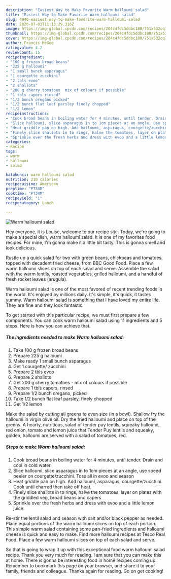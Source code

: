 ```yaml
---
description: "Easiest Way to Make Favorite Warm halloumi salad"
title: "Easiest Way to Make Favorite Warm halloumi salad"
slug: 4940-easiest-way-to-make-favorite-warm-halloumi-salad
date: 2020-07-03T11:13:29.316Z
image: https://img-global.cpcdn.com/recipes/204c4fdc5ddbc180/751x532cq70/warm-halloumi-salad-recipe-main-photo.jpg
thumbnail: https://img-global.cpcdn.com/recipes/204c4fdc5ddbc180/751x532cq70/warm-halloumi-salad-recipe-main-photo.jpg
cover: https://img-global.cpcdn.com/recipes/204c4fdc5ddbc180/751x532cq70/warm-halloumi-salad-recipe-main-photo.jpg
author: Francis McGee
ratingvalue: 4.2
reviewcount: 15
recipeingredient:
- "100 g frozen broad beans"
- "225 g halloumi"
- "1 small bunch asparagus"
- "1 courgette zucchini"
- "2 tbls evoo"
- "2 shallots"
- "200 g cherry tomatoes  mix of colours if possible"
- "1 tbls capers rinsed"
- "1/2 bunch oregano picked"
- "1/2 bunch flat leaf parsley finely chopped"
- "1/2 lemon"
recipeinstructions:
- "Cook broad beans in boiling water for 4 minutes, until tender. Drain and cool in cold water"
- "Slice halloumi, slice asparagus in to 1cm pieces at an angle, use speed peeler on courgette/zucchini. Toss all in evoo and season"
- "Heat griddle pan on high. Add halloumi, asparagus, courgette/zucchini. Cook until charred then take off heat."
- "Finely slice shallots in to rings, halve the tomatoes, layer on plates with the griddled veg, broad beans and capers"
- "Sprinkle over the fresh herbs and dress with evoo and a little lemon juice."
categories:
- Recipe
tags:
- warm
- halloumi
- salad

katakunci: warm halloumi salad 
nutrition: 210 calories
recipecuisine: American
preptime: "PT34M"
cooktime: "PT34M"
recipeyield: "1"
recipecategory: Lunch

---
```



![Warm halloumi salad](https://img-global.cpcdn.com/recipes/204c4fdc5ddbc180/751x532cq70/warm-halloumi-salad-recipe-main-photo.jpg)

Hey everyone, it is Louise, welcome to our recipe site. Today, we're going to make a special dish, warm halloumi salad. It is one of my favorites food recipes. For mine, I'm gonna make it a little bit tasty. This is gonna smell and look delicious.

Rustle up a quick salad for two with green beans, chickpeas and tomatoes, topped with decadent fried cheese, from BBC Good Food. Place a few warm halloumi slices on top of each salad and serve. Assemble the salad with the warm lentils, roasted vegetables, grilled halloumi, and a handful of fresh rocket leaves (arugula).

Warm halloumi salad is one of the most favored of recent trending foods in the world. It's enjoyed by millions daily. It's simple, it's quick, it tastes yummy. Warm halloumi salad is something that I have loved my entire life. They are fine and they look fantastic.


To get started with this particular recipe, we must first prepare a few components. You can cook warm halloumi salad using 11 ingredients and 5 steps. Here is how you can achieve that.

<!--inarticleads1-->

##### The ingredients needed to make Warm halloumi salad:

1. Take 100 g frozen broad beans
1. Prepare 225 g halloumi
1. Make ready 1 small bunch asparagus
1. Get 1 courgette/ zucchini
1. Prepare 2 tbls evoo
1. Prepare 2 shallots
1. Get 200 g cherry tomatoes - mix of colours if possible
1. Prepare 1 tbls capers, rinsed
1. Prepare 1/2 bunch oregano, picked
1. Take 1/2 bunch flat leaf parsley, finely chopped
1. Get 1/2 lemon


Make the salad by cutting all greens to even size (in a bowl). Shallow fry the halloumi in virgin olive oil. Dry the fried halloumi and place on top of the greens. A hearty, nutritious, salad of tender puy lentils, squeaky halloumi, red onion, tomato and lemon juice that Tender Puy lentils and squeaky, golden, halloumi are served with a salad of tomatoes, red. 

<!--inarticleads2-->

##### Steps to make Warm halloumi salad:

1. Cook broad beans in boiling water for 4 minutes, until tender. Drain and cool in cold water
1. Slice halloumi, slice asparagus in to 1cm pieces at an angle, use speed peeler on courgette/zucchini. Toss all in evoo and season
1. Heat griddle pan on high. Add halloumi, asparagus, courgette/zucchini. Cook until charred then take off heat.
1. Finely slice shallots in to rings, halve the tomatoes, layer on plates with the griddled veg, broad beans and capers
1. Sprinkle over the fresh herbs and dress with evoo and a little lemon juice.


Re-stir the lentil salad and season with salt and/or black pepper as needed. Place equal portions of the warm halloumi slices on top of each portion. This simple warm salad containing some pan-fried ingredients and halloumi cheese is quick and easy to make. Find more halloumi recipes at Tesco Real Food. Place a few warm halloumi slices on top of each salad and serve. 

So that is going to wrap it up with this exceptional food warm halloumi salad recipe. Thank you very much for reading. I am sure that you can make this at home. There is gonna be interesting food in home recipes coming up. Remember to bookmark this page on your browser, and share it to your family, friends and colleague. Thanks again for reading. Go on get cooking!
